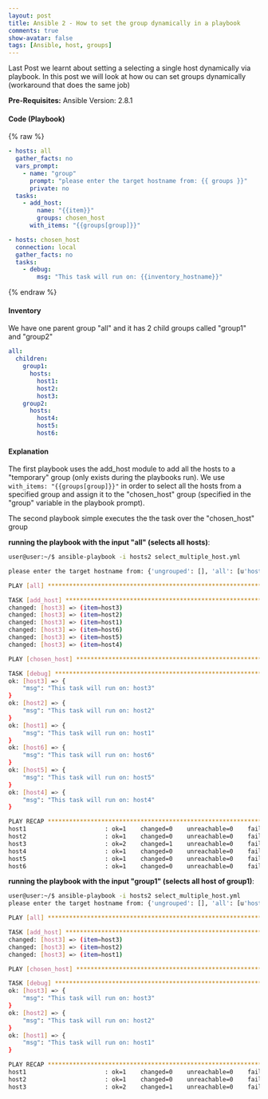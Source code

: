 ```yaml
---
layout: post
title: Ansible 2 - How to set the group dynamically in a playbook
comments: true
show-avatar: false
tags: [Ansible, host, groups]
---
```



Last Post we learnt about setting a selecting a single host dynamically via playbook.
In this post we will look at how ou can set groups dynamically (workaround that does the same job)

**Pre-Requisites:**
Ansible Version: 2.8.1

#### Code (Playbook)

{% raw %}
```yml
- hosts: all
  gather_facts: no
  vars_prompt:
    - name: "group"
      prompt: "please enter the target hostname from: {{ groups }}"
      private: no
  tasks:
    - add_host:
        name: "{{item}}"
        groups: chosen_host
      with_items: "{{groups[group]}}"

- hosts: chosen_host
  connection: local
  gather_facts: no
  tasks:
    - debug:
        msg: "This task will run on: {{inventory_hostname}}"
```
{% endraw %}
#### Inventory

We have one parent group "all" and it has 2 child groups called "group1" and "group2"

```yml
all:
  children:
    group1:
      hosts:
        host1:
        host2:
        host3:
    group2:
      hosts:
        host4:
        host5:
        host6:
```

#### Explanation

The first playbook uses the add_host module to add all the hosts to a "temporary" group (only exists during the playbooks run). We use ```with_items: "{{groups[group]}}"``` in order to select all the hosts from a specified group and assign it to the "chosen_host" group (specified in the "group" variable in the playbook prompt).

The second playbook simple executes the the task over the "chosen_host" group

**running the playbook with the input "all" (selects all hosts)**:

```bash
user@user:~/$ ansible-playbook -i hosts2 select_multiple_host.yml 

please enter the target hostname from: {'ungrouped': [], 'all': [u'host3', u'host2', u'host1', u'host6', u'host5', u'host4'], u'group1': [u'host3', u'host2', u'host1'], u'group2': [u'host6', u'host5', u'host4']}: all

PLAY [all] *****************************************************************************************************************************************************************************************************

TASK [add_host] ************************************************************************************************************************************************************************************************
changed: [host3] => (item=host3)
changed: [host3] => (item=host2)
changed: [host3] => (item=host1)
changed: [host3] => (item=host6)
changed: [host3] => (item=host5)
changed: [host3] => (item=host4)

PLAY [chosen_host] *********************************************************************************************************************************************************************************************

TASK [debug] ***************************************************************************************************************************************************************************************************
ok: [host3] => {
    "msg": "This task will run on: host3"
}
ok: [host2] => {
    "msg": "This task will run on: host2"
}
ok: [host1] => {
    "msg": "This task will run on: host1"
}
ok: [host6] => {
    "msg": "This task will run on: host6"
}
ok: [host5] => {
    "msg": "This task will run on: host5"
}
ok: [host4] => {
    "msg": "This task will run on: host4"
}

PLAY RECAP *****************************************************************************************************************************************************************************************************
host1                      : ok=1    changed=0    unreachable=0    failed=0    skipped=0    rescued=0    ignored=0   
host2                      : ok=1    changed=0    unreachable=0    failed=0    skipped=0    rescued=0    ignored=0   
host3                      : ok=2    changed=1    unreachable=0    failed=0    skipped=0    rescued=0    ignored=0   
host4                      : ok=1    changed=0    unreachable=0    failed=0    skipped=0    rescued=0    ignored=0   
host5                      : ok=1    changed=0    unreachable=0    failed=0    skipped=0    rescued=0    ignored=0   
host6                      : ok=1    changed=0    unreachable=0    failed=0    skipped=0    rescued=0    ignored=0   
```

**running the playbook with the input "group1" (selects all host of group1)**:

```bash
user@user:~/$ ansible-playbook -i hosts2 select_multiple_host.yml 
please enter the target hostname from: {'ungrouped': [], 'all': [u'host3', u'host2', u'host1', u'host6', u'host5', u'host4'], u'group1': [u'host3', u'host2', u'host1'], u'group2': [u'host6', u'host5', u'host4']}: group1

PLAY [all] *****************************************************************************************************************************************************************************************************

TASK [add_host] ************************************************************************************************************************************************************************************************
changed: [host3] => (item=host3)
changed: [host3] => (item=host2)
changed: [host3] => (item=host1)

PLAY [chosen_host] *********************************************************************************************************************************************************************************************

TASK [debug] ***************************************************************************************************************************************************************************************************
ok: [host3] => {
    "msg": "This task will run on: host3"
}
ok: [host2] => {
    "msg": "This task will run on: host2"
}
ok: [host1] => {
    "msg": "This task will run on: host1"
}

PLAY RECAP *****************************************************************************************************************************************************************************************************
host1                      : ok=1    changed=0    unreachable=0    failed=0    skipped=0    rescued=0    ignored=0   
host2                      : ok=1    changed=0    unreachable=0    failed=0    skipped=0    rescued=0    ignored=0   
host3                      : ok=2    changed=1    unreachable=0    failed=0    skipped=0    rescued=0    ignored=0   
```
